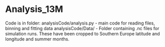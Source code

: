 # Analysis_13M

Code is in folder:
analysisCode/analysis.py - main code for reading files, binning and fitting data
analysisCode/Data/ - Folder containing .nc files for simulation runs. These have been cropped to Southern Europe latitude and longitude and summer months.
